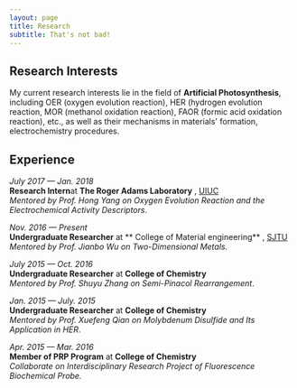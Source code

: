 ```yaml
---
layout: page
title: Research
subtitle: That's not bad!
---
```


## Research Interests 

My current research interests lie in the field of **Artificial Photosynthesis**, including OER (oxygen evolution reaction), HER (hydrogen evolution reaction, MOR (methanol oxidation reaction), FAOR (formic acid oxidation reaction), etc., as well as their mechanisms in materials' formation, electrochemistry procedures.

## Experience

*July 2017 — Jan. 2018* <br>
**Research Intern**at **The Roger Adams Laboratory** , [UIUC](http://illinois.edu/)<br>
*Mentored by Prof. Hong Yang on Oxygen Evolution Reaction and the Electrochemical Activity Descriptors*.





*Nov. 2016 — Present* <br>
**Undergraduate Researcher** at ** College of Material engineering** , [SJTU](http://en.sjtu.edu.cn/)<br>
*Mentored by Prof. Jianbo Wu on Two-Dimensional Metals.*





*July 2015 — Oct. 2016*<br>
**Undergraduate Researcher** at **College of Chemistry** <br>
*Mentored by Prof. Shuyu Zhang on Semi-Pinacol Rearrangement*.





*Jan. 2015 — July. 2015*<br>
**Undergraduate Researcher** at **College of Chemistry**<br>
*Mentored by Prof. Xuefeng Qian on Molybdenum Disulfide and Its Application in HER*.





*Apr. 2015 — Mar. 2016*<br>
**Member of PRP Program** at **College of Chemistry**<br>
*Collaborate on Interdisciplinary Research Project of  Fluorescence Biochemical Probe.*